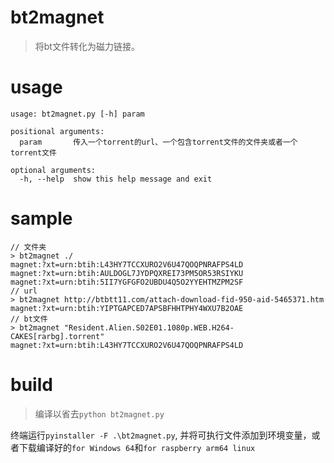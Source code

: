 # bt2magnet
> 将bt文件转化为磁力链接。

# usage
```shell
usage: bt2magnet.py [-h] param

positional arguments:
  param       传入一个torrent的url、一个包含torrent文件的文件夹或者一个torrent文件

optional arguments:
  -h, --help  show this help message and exit
```
# sample
```shell
// 文件夹
> bt2magnet ./
magnet:?xt=urn:btih:L43HY7TCCXURO2V6U47QOQPNRAFPS4LD
magnet:?xt=urn:btih:AULDOGL7JYDPQXREI73PM5OR53RSIYKU
magnet:?xt=urn:btih:5II7YGFGFO2UBDU4Q5O2YYEHTMZPM2SF
// url
> bt2magnet http://btbtt11.com/attach-download-fid-950-aid-5465371.htm
magnet:?xt=urn:btih:YIPTGAPCED7APSBFHHTPHY4WXU7B2OAE
// bt文件
> bt2magnet "Resident.Alien.S02E01.1080p.WEB.H264-CAKES[rarbg].torrent"
magnet:?xt=urn:btih:L43HY7TCCXURO2V6U47QOQPNRAFPS4LD
```
# build
> 编译以省去`python bt2magnet.py`

终端运行`pyinstaller -F .\bt2magnet.py`, 并将可执行文件添加到环境变量，或者下载编译好的`for Windows 64`和`for raspberry arm64 linux`

